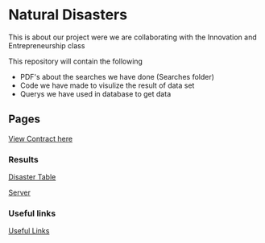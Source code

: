 # Natural Disasters

This is about our project were we are collaborating with the Innovation and Entrepreneurship class

This repository will contain the following

  * PDF's about the searches we have done (Searches folder)
  * Code we have made to visulize the result of data set
  * Querys we have used in database to get data
  
## Pages

[View Contract here](https://bi-bees.github.io/natural_disasters/Contract)

### Results

[Disaster Table](http://178.128.207.173:5006/main_csv)

[Server](http://178.128.207.173:5006/)

### Useful links
[Useful Links](https://bi-bees.github.io/natural_disasters/Useful%20links)
